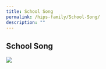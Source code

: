 ```yaml
---
title: School Song
permalink: /hips-family/School-Song/
description: ""
---
```

## School Song

![](/images/HIPS%20Song.png)
